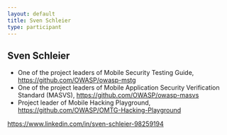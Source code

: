 ```yaml
---
layout: default
title: Sven Schleier
type: participant
---
```


## Sven Schleier

* One of the project leaders of Mobile Security Testing Guide, https://github.com/OWASP/owasp-mstg
* One of the project leaders of Mobile Application Security Verification Standard (MASVS), https://github.com/OWASP/owasp-masvs
* Project leader of Mobile Hacking Playground, https://github.com/OWASP/OMTG-Hacking-Playground

https://www.linkedin.com/in/sven-schleier-98259194
